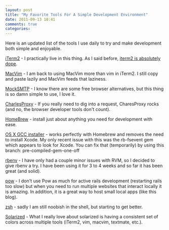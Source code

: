 ```yaml
---
layout: post
title: "My Favorite Tools For A Simple Development Environment"
date: 2011-09-13 10:41
comments: true
categories: 
---
```


Here is an updated list of the tools I use daily to try and make development both simple and enjoyable.

<!--more-->

[iTerm2](http://www.iterm2.com/#/section/home) - I practically live in this thing. As I said before, [iterm2 is absolutely dope](http://www.scottw.com/why-iterm-dope).

[MacVim](http://code.google.com/p/macvim/) - I am back to using MacVim more than vim in iTerm2. I still copy and paste lazily and MacVim feeds that laziness.

[MockSMTP](http://mocksmtpapp.com/) - I know there are some free browser alternatives, but this thing is so damn simple to use, I love it. 

[CharlesProxy](http://www.charlesproxy.com/) - If you really need to dig into a request, CharesProxy rocks (and no, the browser developer tools don't count).

[HomeBrew](https://github.com/mxcl/homebrew) - install just about anything you need for development with ease. 

[OS X GCC installer](https://github.com/kennethreitz/osx-gcc-installer) - works perfectly with Homebrew and removes the need to install Xcode. My only recent issue with this was the rb-fsevent gem which appears to look for Xcode. You can fix that (temporarily) by using this branch: pre-compiled-gem-one-off

[rbenv](https://github.com/sstephenson/rbenv) - I have only had a couple minor issues with RVM, so I decided to give rbenv a try. I have been using it for 3 to 4 weeks and so far it has been great (and solid).

[pow](http://pow.cx/) - I don't use Pow as much for active rails development (restarting rails too slow) but when you need to run multiple websites that interact locally it is amazing. In addition, it is a great way to host small local apps (like this blog).

[zsh](http://www.zsh.org/) - sadly I am still noobish in the shell, but starting to get better. 

[Solarized](http://ethanschoonover.com/solarized) - What I really love about solarized is having a consistent set of colors across multiple tools (iTerm2, vim, macvim, textmate, etc.).
